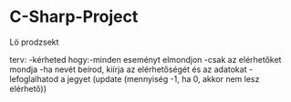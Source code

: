 # C-Sharp-Project
Lö prodzsekt


terv:
-kérheted hogy:-minden eseményt elmondjon
              -csak az elérhetőket mondja
              -ha nevét beírod, kiírja az elérhetőségét és az adatokat
              -lefoglalhatod a jegyet (update (mennyiség -1, ha 0, akkor nem lesz elérhető))
              
              
